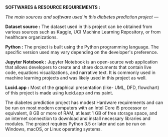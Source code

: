 **SOFTWARES & RESOURCE REQUIREMENTS :**

_The main sources and software used in this diabetes prediction project —_


**Dataset source :** The dataset used in this project can be obtained from various
sources such as Kaggle, UCI Machine Learning Repository, or from healthcare
organizations.

**Python :** The project is built using the Python programming language. The specific
version used may vary depending on the developer's preference.

**Jupyter Notebook :** Jupyter Notebook is an open-source web application that allows
developers to create and share documents that contain live code, equations visualizations, and narrative text.
It is commonly used in machine learning projects and was likely used in this project as well.

**Lucid.app :** Most of the graphical presentation (like- UML, DFD, flowchart) of this
project is made using lucid.app and ms paint.


The diabetes prediction project has modest Hardware requirements and can be run
on most modern computers with an Intel Core i5 processor or equivalent, 8 GB or
more of RAM, at least 1 GB of free storage space, and an internet connection to
download and install necessary libraries and modules. The project requires Python
3.5 or later and can be run on Windows, macOS, or Linux operating systems.

